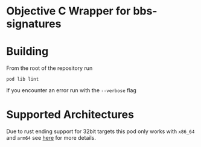 # Objective C Wrapper for bbs-signatures

# Building

From the root of the repository run

```
pod lib lint
```

If you encounter an error run with the `--verbose` flag

# Supported Architectures

Due to rust ending support for 32bit targets this pod only works with `x86_64` and `arm64` see [here](https://blog.rust-lang.org/2020/01/03/reducing-support-for-32-bit-apple-targets.html) for more details.
